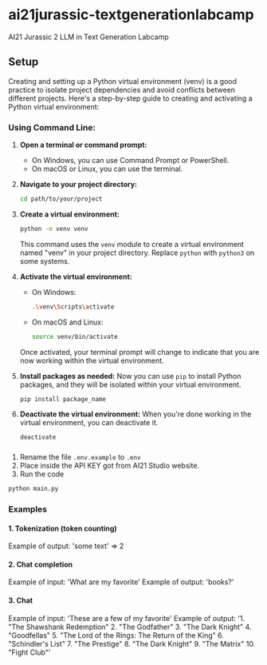 # ai21jurassic-textgenerationlabcamp

AI21 Jurassic 2 LLM in Text Generation Labcamp

## Setup

Creating and setting up a Python virtual environment (venv) is a good practice to isolate project dependencies and avoid conflicts between different projects. Here's a step-by-step guide to creating and activating a Python virtual environment:

### Using Command Line:

1. **Open a terminal or command prompt:**
   - On Windows, you can use Command Prompt or PowerShell.
   - On macOS or Linux, you can use the terminal.

2. **Navigate to your project directory:**
   ```bash
   cd path/to/your/project
   ```

3. **Create a virtual environment:**
   ```bash
   python -m venv venv
   ```
   This command uses the `venv` module to create a virtual environment named "venv" in your project directory. Replace `python` with `python3` on some systems.

4. **Activate the virtual environment:**
   - On Windows:
     ```bash
     .\venv\Scripts\activate
     ```
   - On macOS and Linux:
     ```bash
     source venv/bin/activate
     ```

   Once activated, your terminal prompt will change to indicate that you are now working within the virtual environment.

5. **Install packages as needed:**
   Now you can use `pip` to install Python packages, and they will be isolated within your virtual environment.
   ```bash
   pip install package_name
   ```

6. **Deactivate the virtual environment:**
   When you're done working in the virtual environment, you can deactivate it.
   ```bash
   deactivate
   ```

###

1. Rename the file `.env.example` to `.env`
2. Place inside the API KEY got from AI21 Studio website.
3. Run the code
```bash
python main.py
```

### Examples

#### 1. Tokenization (token counting)

Example of output: 'some text' => 2

#### 2. Chat completion

Example of input: 'What are my favorite'
Example of output: 'books?'

#### 3. Chat

Example of input: 'These are a few of my favorite'
Example of output: '1. "The Shawshank Redemption"
2. "The Godfather"
3. "The Dark Knight"
4. "Goodfellas"
5. "The Lord of the Rings: The Return of the King"
6. "Schindler's List"
7. "The Prestige"
8. "The Dark Knight"
9. "The Matrix"
10. "Fight Club"'
